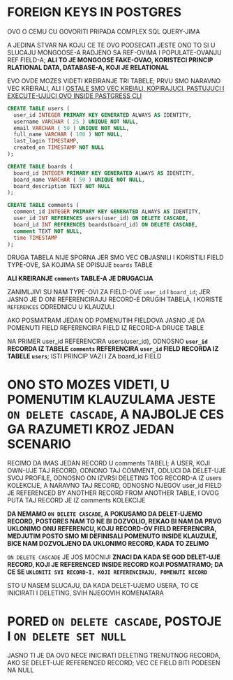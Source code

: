 # FOREIGN KEYS IN POSTGRES

OVO O CEMU CU GOVORITI PRIPADA COMPLEX SQL QUERY-JIMA

A JEDINA STVAR NA KOJU CE TE OVO PODSECATI JESTE ONO TO SI U SLUCAJU MONGOOSE-A RADJENO SA REF-OVIMA I POPULATE-OVANJU REF FIELD-A; **ALI TO JE MONGOOSE FAKE-OVAO, KORISTECI PRINCIP RLATIONAL DATA, DATABASE-A, KOJI JE RELATIONAL**

EVO OVDE MOZES VIDETI KREIRANJE TRI TABELE; PRVU SMO NARAVNO VEC KREIRALI, ALI I [OSTALE SMO VEC KREIALI, KOPIRAJUCI, PASTUJUCI I EXECUTE-UJUCI OVO INSIDE PASTGRESS CLI](sample-postgresql.sql)

```sql
CREATE TABLE users (
  user_id INTEGER PRIMARY KEY GENERATED ALWAYS AS IDENTITY,
  username VARCHAR ( 25 ) UNIQUE NOT NULL,
  email VARCHAR ( 50 ) UNIQUE NOT NULL,
  full_name VARCHAR ( 100 ) NOT NULL,
  last_login TIMESTAMP,
  created_on TIMESTAMP NOT NULL
);

CREATE TABLE boards (
  board_id INTEGER PRIMARY KEY GENERATED ALWAYS AS IDENTITY,
  board_name VARCHAR ( 50 ) UNIQUE NOT NULL,
  board_description TEXT NOT NULL
);

CREATE TABLE comments (
  comment_id INTEGER PRIMARY KEY GENERATED ALWAYS AS IDENTITY,
  user_id INT REFERENCES users(user_id) ON DELETE CASCADE,
  board_id INT REFERENCES boards(board_id) ON DELETE CASCADE,
  comment TEXT NOT NULL,
  time TIMESTAMP
);
```

DRUGA TABELA NIJE SPORNA JER SMO VEC OBJASNILI I KORISTILI FIELD TYPE-OVE, SA KOJIMA SE OPISUJE `boards` TABLE

**ALI KREIRANJE `comments` TABLE-A JE DRUGACIJA**

ZANIMLJIVI SU NAM TYPE-OVI ZA FIELD-OVE `user_id` I `board_id`; JER JASNO JE D ONI REFERENCIRAJU RECORD-E DRUGIH TABELA, I KORISTE `REFERENCES` ODREDNICU U KLAUZULI

AKO POSMATRAM JEDAN OD POMENUTIH FIELDOVA JASNO JE DA POMENUTI FIELD REFERENCIRA FIELD IZ RECORD-A DRUGE TABLE

NA PRIMER user_id REFERENCIRA users(user_id), ODNOSNO **`user_id` RECORDA IZ TABELE `comments` REFERENCIRA `user_id` FIELD RECORDA IZ TABELE `users`**; ISTI PRINCIP VAZI I ZA board_id FIELD

# ONO STO MOZES VIDETI, U POMENUTIM KLAUZULAMA JESTE `ON DELETE CASCADE`, A NAJBOLJE CES GA RAZUMETI KROZ JEDAN SCENARIO

RECIMO DA IMAS JEDAN RECORD U comments TABELI; A USER, KOJI OWN-UJE TAJ RECORD, ODNONO TAJ COMMENT, ODLUCI DA DELET-UJE SVOJ PROFILE, ODNOSNO ON IZVRSI DELETING TOG RECORD-A IZ users KOLEKCIJE, A NARAVNO TAJ RECORD, ODNOSNO NJEGOV user_id FIELD JE REFERENCED BY ANOTHER RECORD FROM ANOTHER TABLE, I OVOG PUTA TAJ RECORD JE IZ comments KOLEKCIJE 

**DA NEMAMO `ON DELETE CASCADE`, A POKUSAMO DA DELET-UJEMO RECORD, POSTGRES NAM TO NE BI DOZVOLIO, REKAO BI NAM DA PRVO UKLONIMO ONU REFERENCU, KOJU RECORD-OV FIELD REFERENCIRA, MEDJUTIM POSTO SMO MI DEFINISALI POMENUTO INSIDE KLAUZULE, BICE NAM DOZVOLJENO DA UKLONIMO RECORD, KADA TO ZELIMO**

`ON DELETE CASCADE` JE JOS MOCNIJI **ZNACI DA KADA SE GOD DELET-UJE RECORD, KOJI JE REFERENCED INSIDE RECORD KOJI POSMATRAMO; DA CE SE `UKLONITI SVI RECORD-I, KOJI REFERENCIRAJU, POMENUTI RECORD`**

STO U NASEM SLUCAJU, DA KADA DELET-UJEMO USERA, TO CE INICIRATI I DELETING, SVIH NJEGOVIH KOMENATARA

# PORED `ON DELETE CASCADE`, POSTOJE I `ON DELETE SET NULL`

JASNO TI JE DA OVO NECE INICIRATI DELETING TRENUTNOG RECORDA, AKO SE DELET-UJE REFERENCED RECORD; VEC CE FIELD BITI PODESEN NA NULL
